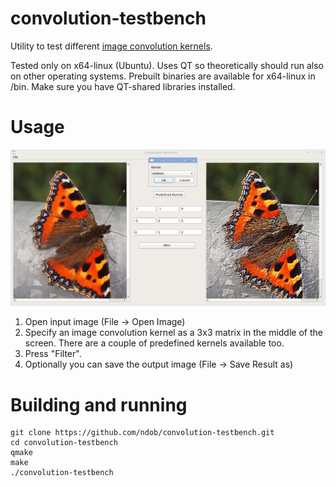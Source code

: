 # convolution-testbench
Utility to test different [image convolution kernels](https://en.wikipedia.org/wiki/Kernel_%28image_processing%29). 

Tested only on x64-linux (Ubuntu). Uses QT so theoretically should run also on other operating systems. Prebuilt binaries are available for x64-linux in /bin. Make sure you have QT-shared libraries installed.

# Usage
![Main screen](https://github.com/ndob/convolution-testbench/blob/master/img/screenshot.png)

1. Open input image (File -> Open Image)
2. Specify an image convolution kernel as a 3x3 matrix in the middle of the screen. There are a couple of predefined kernels available too.
3. Press "Filter".
4. Optionally you can save the output image (File -> Save Result as)

# Building and running
```shell
git clone https://github.com/ndob/convolution-testbench.git
cd convolution-testbench
qmake
make
./convolution-testbench
```
